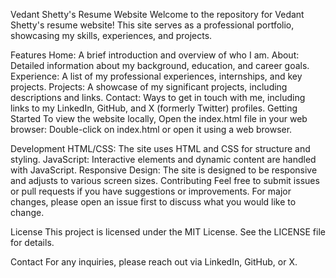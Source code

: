 Vedant Shetty's Resume Website
Welcome to the repository for Vedant Shetty's resume website! This site serves as a professional portfolio, showcasing my skills, experiences, and projects.

Features
Home: A brief introduction and overview of who I am.
About: Detailed information about my background, education, and career goals.
Experience: A list of my professional experiences, internships, and key projects.
Projects: A showcase of my significant projects, including descriptions and links.
Contact: Ways to get in touch with me, including links to my LinkedIn, GitHub, and X (formerly Twitter) profiles.
Getting Started
To view the website locally, Open the index.html file in your web browser: Double-click on index.html or open it using a web browser.

Development
HTML/CSS: The site uses HTML and CSS for structure and styling.
JavaScript: Interactive elements and dynamic content are handled with JavaScript.
Responsive Design: The site is designed to be responsive and adjusts to various screen sizes.
Contributing
Feel free to submit issues or pull requests if you have suggestions or improvements. For major changes, please open an issue first to discuss what you would like to change.

License
This project is licensed under the MIT License. See the LICENSE file for details.

Contact
For any inquiries, please reach out via LinkedIn, GitHub, or X.
